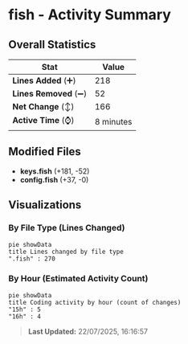 # fish - Activity Summary 

## Overall Statistics

| Stat                   | Value                                                             |
| ---------------------- | ----------------------------------------------------------------- |
| **Lines Added** (➕)   | 218                                          |
| **Lines Removed** (➖) | 52                                        |
| **Net Change** (↕)    | 166                |
| **Active Time** (⌚)   | 8 minutes |


## Modified Files
- **keys.fish** (+181, -52)
- **config.fish** (+37, -0)

## Visualizations

### By File Type (Lines Changed)

```mermaid
pie showData
title Lines changed by file type
".fish" : 270
```

### By Hour (Estimated Activity Count)

```mermaid
pie showData
title Coding activity by hour (count of changes)
"15h" : 5
"16h" : 4
```


> **Last Updated:** 22/07/2025, 16:16:57